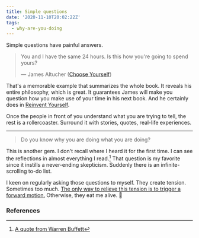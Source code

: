 ```yaml
---
title: Simple questions
date: '2020-11-10T20:02:22Z'
tags:
  - why-are-you-doing
---
```


Simple questions have painful answers.

> You and I have the same 24 hours. Is this how you're going to spend yours?
>
> &mdash; James Altucher ([Choose Yourself](/books/choose-yourself))

That's a memorable example that summarizes the whole book.
It reveals his entire philosophy, which is great. It guarantees James will make you question how you make use of your time in his next book. And he certainly does in [Reinvent Yourself](/books/reinvent-yourself).

Once the people in front of you understand what you are trying to tell, the rest is a rollercoaster. Surround it with stories, quotes, real-life experiences.

---

> Do you know why you are doing what you are doing?

This is another gem. I don't recall where I heard it for the first time. I can see the reflections in almost everything I read.[^1] That question is my favorite since it instills a never-ending skepticism. Suddenly there is an infinite-scrolling to-do list.

I keen on regularly asking those questions to myself. They create tension. Sometimes too much. [The only way to relieve this tension is to trigger a forward motion.](/notes/tension-and-forward-motion) Otherwise, they eat me alive. 👹

### References

[^1]: [A quote from Warren Buffett](/notes/wb-why-are-you-doing)
